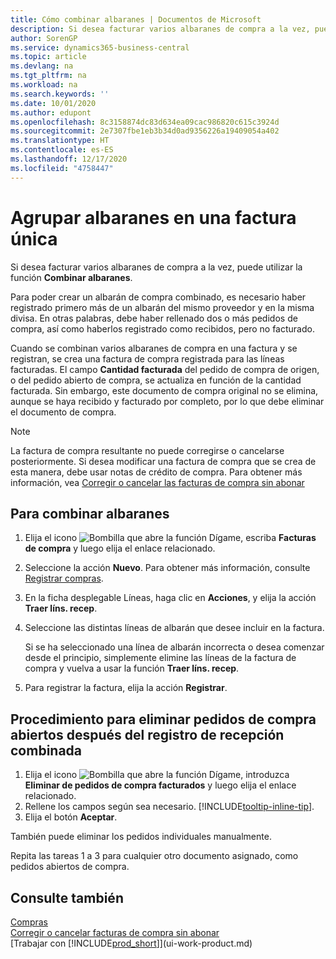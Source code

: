 ```yaml
---
title: Cómo combinar albaranes | Documentos de Microsoft
description: Si desea facturar varios albaranes de compra a la vez, puede utilizar la función Combinar albaranes.
author: SorenGP
ms.service: dynamics365-business-central
ms.topic: article
ms.devlang: na
ms.tgt_pltfrm: na
ms.workload: na
ms.search.keywords: ''
ms.date: 10/01/2020
ms.author: edupont
ms.openlocfilehash: 8c3158874dc83d634ea09cac986820c615c3924d
ms.sourcegitcommit: 2e7307fbe1eb3b34d0ad9356226a19409054a402
ms.translationtype: HT
ms.contentlocale: es-ES
ms.lasthandoff: 12/17/2020
ms.locfileid: "4758447"
---
```

# <a name="combine-receipts-on-a-single-invoice"></a>Agrupar albaranes en una factura única

Si desea facturar varios albaranes de compra a la vez, puede utilizar la función **Combinar albaranes**.  

Para poder crear un albarán de compra combinado, es necesario haber registrado primero más de un albarán del mismo proveedor y en la misma divisa. En otras palabras, debe haber rellenado dos o más pedidos de compra, así como haberlos registrado como recibidos, pero no facturado.  

Cuando se combinan varios albaranes de compra en una factura y se registran, se crea una factura de compra registrada para las líneas facturadas. El campo **Cantidad facturada** del pedido de compra de origen, o del pedido abierto de compra, se actualiza en función de la cantidad facturada. Sin embargo, este documento de compra original no se elimina, aunque se haya recibido y facturado por completo, por lo que debe eliminar el documento de compra.  

> [!NOTE]
> La factura de compra resultante no puede corregirse o cancelarse posteriormente. Si desea modificar una factura de compra que se crea de esta manera, debe usar notas de crédito de compra. Para obtener más información, vea [Corregir o cancelar las facturas de compra sin abonar](purchasing-how-correct-cancel-unpaid-purchase-invoices.md)

## <a name="to-combine-receipts"></a>Para combinar albaranes

1. Elija el icono ![Bombilla que abre la función Dígame](media/ui-search/search_small.png "Dígame qué desea hacer"), escriba **Facturas de compra** y luego elija el enlace relacionado.  
2. Seleccione la acción **Nuevo**. Para obtener más información, consulte [Registrar compras](purchasing-how-record-purchases.md).  
3. En la ficha desplegable Líneas, haga clic en **Acciones**, y elija la acción **Traer líns. recep**.  
4. Seleccione las distintas líneas de albarán que desee incluir en la factura.  

    Si se ha seleccionado una línea de albarán incorrecta o desea comenzar desde el principio, simplemente elimine las líneas de la factura de compra y vuelva a usar la función **Traer líns. recep**.  
5. Para registrar la factura, elija la acción **Registrar**.  

## <a name="to-remove-open-purchase-orders-after-combined-receipt-posting"></a>Procedimiento para eliminar pedidos de compra abiertos después del registro de recepción combinada

1. Elija el icono ![Bombilla que abre la función Dígame](media/ui-search/search_small.png "Dígame qué desea hacer"), introduzca **Eliminar de pedidos de compra facturados** y luego elija el enlace relacionado.  
2. Rellene los campos según sea necesario. [!INCLUDE[tooltip-inline-tip](includes/tooltip-inline-tip_md.md)].
3. Elija el botón **Aceptar**.  

También puede eliminar los pedidos individuales manualmente.

Repita las tareas 1 a 3 para cualquier otro documento asignado, como pedidos abiertos de compra.

## <a name="see-also"></a>Consulte también

[Compras](purchasing-manage-purchasing.md)  
[Corregir o cancelar facturas de compra sin abonar](purchasing-how-correct-cancel-unpaid-purchase-invoices.md)  
[Trabajar con [!INCLUDE[prod_short](includes/prod_short.md)]](ui-work-product.md)  
